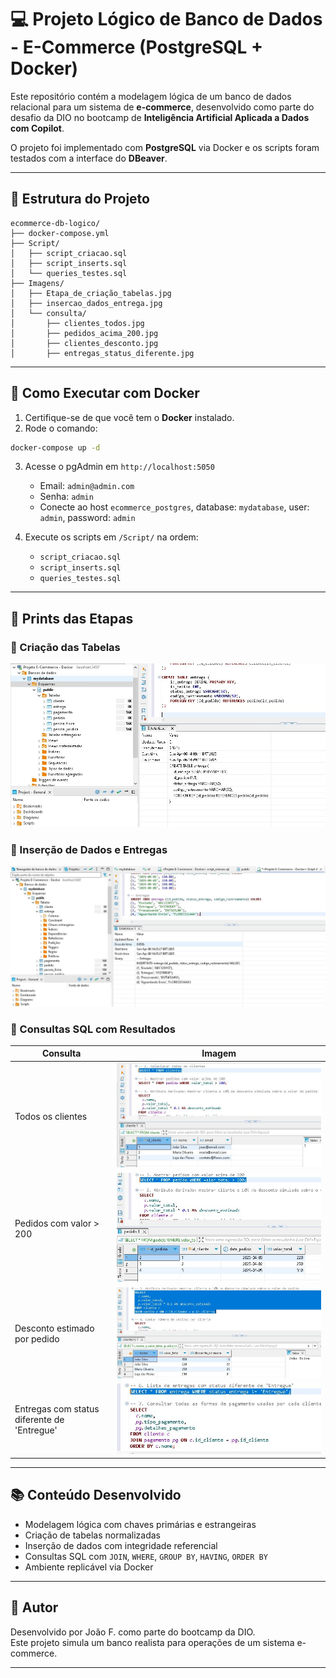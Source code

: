 
# 💻 Projeto Lógico de Banco de Dados - E-Commerce (PostgreSQL + Docker)

Este repositório contém a modelagem lógica de um banco de dados relacional para um sistema de **e-commerce**, desenvolvido como parte do desafio da DIO no bootcamp de **Inteligência Artificial Aplicada a Dados com Copilot**.

O projeto foi implementado com **PostgreSQL** via Docker e os scripts foram testados com a interface do **DBeaver**.

---

## 📁 Estrutura do Projeto

```
ecommerce-db-logico/
├── docker-compose.yml
├── Script/
│   ├── script_criacao.sql
│   ├── script_inserts.sql
│   └── queries_testes.sql
├── Imagens/
│   ├── Etapa_de_criação_tabelas.jpg
│   ├── insercao_dados_entrega.jpg
│   └── consulta/
│       ├── clientes_todos.jpg
│       ├── pedidos_acima_200.jpg
│       ├── clientes_desconto.jpg
│       ├── entregas_status_diferente.jpg
```

---

## 🚀 Como Executar com Docker

1. Certifique-se de que você tem o **Docker** instalado.
2. Rode o comando:

```bash
docker-compose up -d
```

3. Acesse o pgAdmin em `http://localhost:5050`
   - Email: `admin@admin.com`
   - Senha: `admin`
   - Conecte ao host `ecommerce_postgres`, database: `mydatabase`, user: `admin`, password: `admin`

4. Execute os scripts em `/Script/` na ordem:
   - `script_criacao.sql`
   - `script_inserts.sql`
   - `queries_testes.sql`

---

## 📸 Prints das Etapas

### 📌 Criação das Tabelas
![criação](Imagens/Etapa_de_criação_tabelas.jpg)

### 📌 Inserção de Dados e Entregas
![inserção](Imagens/insercao_dados_entrega.jpg)

### 📌 Consultas SQL com Resultados

| Consulta | Imagem |
|---------|--------|
| Todos os clientes | ![clientes](Imagens/consulta/clientes_todos.jpg) |
| Pedidos com valor > 200 | ![pedidos](Imagens/consulta/pedidos_acima_200.jpg) |
| Desconto estimado por pedido | ![desconto](Imagens/consulta/clientes_desconto.jpg) |
| Entregas com status diferente de 'Entregue' | ![entregas](Imagens/consulta/entregas_status_diferente.jpg) |

---

## 📚 Conteúdo Desenvolvido

- Modelagem lógica com chaves primárias e estrangeiras
- Criação de tabelas normalizadas
- Inserção de dados com integridade referencial
- Consultas SQL com `JOIN`, `WHERE`, `GROUP BY`, `HAVING`, `ORDER BY`
- Ambiente replicável via Docker

---

## 🧠 Autor

Desenvolvido por João F. como parte do bootcamp da DIO.  
Este projeto simula um banco realista para operações de um sistema e-commerce.

---
